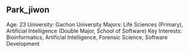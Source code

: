 ## Park_jiwon
Age: 23
University: Gachon University
Majors: Life Sciences (Primary), Artificial Intelligence (Double Major, School of Software)
Key Interests: Bioinformatics, Artificial Intelligence, Forensic Science, Software Development
